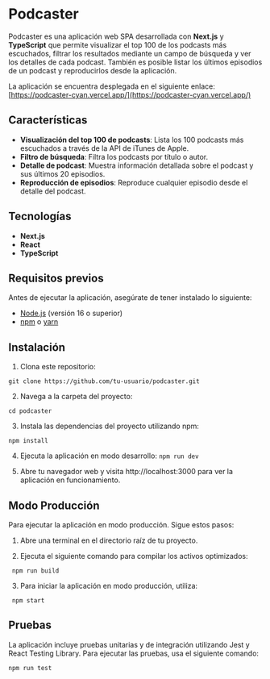 # Podcaster

Podcaster es una aplicación web SPA desarrollada con **Next.js** y **TypeScript** que permite visualizar el top 100 de los podcasts más escuchados, filtrar los resultados mediante un campo de búsqueda y ver los detalles de cada podcast. También es posible listar los últimos episodios de un podcast y reproducirlos desde la aplicación.

La aplicación se encuentra desplegada en el siguiente enlace:
[https://podcaster-cyan.vercel.app/](https://podcaster-cyan.vercel.app/)

## Características

- **Visualización del top 100 de podcasts**: Lista los 100 podcasts más escuchados a través de la API de iTunes de Apple.
- **Filtro de búsqueda**: Filtra los podcasts por título o autor.
- **Detalle de podcast**: Muestra información detallada sobre el podcast y sus últimos 20 episodios.
- **Reproducción de episodios**: Reproduce cualquier episodio desde el detalle del podcast.

## Tecnologías

- **Next.js**
- **React**
- **TypeScript**

## Requisitos previos

Antes de ejecutar la aplicación, asegúrate de tener instalado lo siguiente:

- [Node.js](https://nodejs.org/) (versión 16 o superior)
- [npm](https://www.npmjs.com/) o [yarn](https://yarnpkg.com/)

## Instalación

1. Clona este repositorio:
```
git clone https://github.com/tu-usuario/podcaster.git
```

2. Navega a la carpeta del proyecto:
```
cd podcaster
```

3. Instala las dependencias del proyecto utilizando npm:
 ```
 npm install
 ```

4. Ejecuta la aplicación en modo desarrollo:
``` npm run dev ```

5. Abre tu navegador web y visita http://localhost:3000 para ver la aplicación en funcionamiento.

## Modo Producción
Para ejecutar la aplicación en modo producción. Sigue estos pasos:

1. Abre una terminal en el directorio raíz de tu proyecto.

2. Ejecuta el siguiente comando para compilar los activos optimizados:
```
 npm run build
 ```

3. Para iniciar la aplicación en modo producción, utiliza:
 ```
  npm start
  ```
## Pruebas
La aplicación incluye pruebas unitarias y de integración utilizando Jest y React Testing Library. Para ejecutar las pruebas, usa el siguiente comando:
``` 
npm run test
 ```
